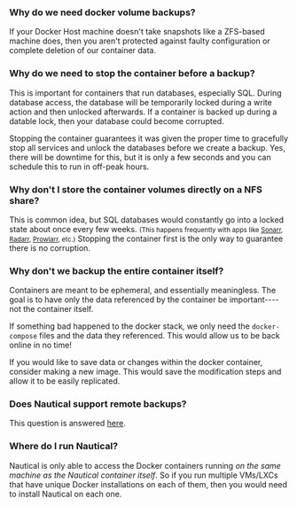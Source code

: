 ###  Why do we need docker volume backups?
If your Docker Host machine doesn't take snapshots like a ZFS-based machine does, then you aren't protected against faulty configuration or complete deletion of our container data.

### Why do we need to stop the container before a backup?
This is important for containers that run databases, especially SQL. During database access, the database will be temporarily locked during a write action and then unlocked afterwards. If a container is backed up during a datable lock, then your database could become corrupted.


Stopping the container guarantees it was given the proper time to gracefully stop all services and unlock the databases before we create a backup. Yes, there will be downtime for this, but it is only a few seconds and you can schedule this to run in off-peak hours.

### Why don't I store the container volumes directly on a NFS share?
This is common idea, but SQL databases would constantly go into a locked state about once every few weeks. <small>(This happens frequently with apps like [Sonarr](https://github.com/Sonarr/Sonarr), [Radarr](https://github.com/radarr/radarr), [Prowlarr](https://github.com/Prowlarr/Prowlarr), etc.)</small>
Stopping the container first is the only way to guarantee there is no corruption.

### Why don't we backup the entire container itself?
Containers are meant to be ephemeral, and essentially meaningless. The goal is to have only the data referenced by the container be important----not the container itself.

If something bad happened to the docker stack, we only need the `docker-compose` files and the data they referenced. This would allow us to be back online in no time!

If you would like to save data or changes within the docker container, consider making a new image. This would save the modification steps and allow it to be easily replicated.

### Does Nautical support remote backups?
This question is answered [here](./advanced/remote-backups.md).

### Where do I run Nautical?
Nautical is only able to access the Docker containers running *on the same machine as the Nautical container itself*. So if you run multiple VMs/LXCs that have unique Docker installations on each of them, then you would need to install Nautical on each one.